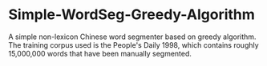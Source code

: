 # Simple-WordSeg-Greedy-Algorithm
A simple non-lexicon Chinese word segmenter based on greedy algorithm. The training corpus used is the People's Daily 1998, which contains roughly 15,000,000 words that have been manually segmented. 
